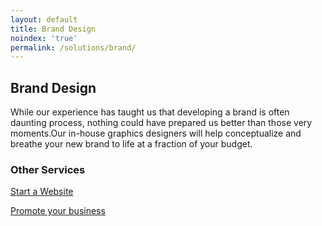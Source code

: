 ```yaml
---
layout: default
title: Brand Design
noindex: 'true'
permalink: /solutions/brand/
---
```

<section class = 'division'>
  <div class = 'about weather transparent'>
      <div class = 'half'>
          <h1>Brand Design</h1>
          <p> While our experience has taught us that developing a brand is often daunting process, nothing could have 
          prepared us better than those very moments.Our in-house graphics designers will help conceptualize and breathe your 
          new brand to life at a fraction of your budget.</p>
      </div>
      <div class = 'center-text' id = 'other'>
        <h3>Other Services</h3>
        <div class = 'expand-me flex-panel'>
          <a href = '/solutions/web/' class = 'flex-item quad'>
            <div class = 'service-icon green'><i class = 'icon icon-desktop'></i></div>
            <p>Start a Website</p>
          </a>
          <a href = '/solutions/social/' class = 'flex-item quad'>
            <div class = 'service-icon green'><i class = 'icon icon-share'></i></div> 
            <p>Promote your business</p>
          </a>
        </div>
    </div>
  </div>
</section>
